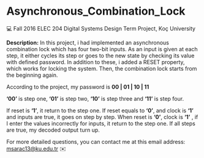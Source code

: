 # Asynchronous_Combination_Lock

💻  Fall 2016 ELEC 204 Digital Systems Design Term Project, Koç University

**Description:** In this project, i had implemented an asynchronous combination lock which has four two-bit inputs. As an input is given at each step, it either cycles its step or goes to the new state by checking its value with defined password. In addition to these, i added a RESET property, which works for locking the system. Then, the combination lock starts from the beginning again.

According to the project, my password is **00 | 01 | 10 | 11**

**‘00’** is step one, **‘01’** is step two, **‘10’** is step three and **‘11’** is step four. 

If reset is **‘1’**, it return to the step one. If reset equals to **‘0’**, and clock is **‘1’** and inputs are true, it goes on step by step. When reset is **‘0’**, clock is **‘1’** , if I enter the values incorrectly for inputs, it return to the step one. If all steps are true, my decoded output turn up. 

For more detailed questions, you can contact me at this email address: msarac13@ku.edu.tr   ✉️

